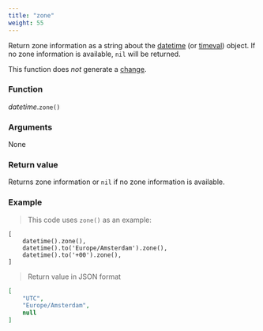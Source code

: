 ```yaml
---
title: "zone"
weight: 55
---
```


Return zone information as a string about the [datetime](../) (or [timeval](../../timeval)) object.
If no zone information is available, `nil` will be returned.

This function does *not* generate a [change](../../../overview/changes).

### Function

*datetime*.`zone()`

### Arguments

None

### Return value

Returns zone information or `nil` if no zone information is available.

### Example

> This code uses `zone()` as an example:

```thingsdb,json_response
[
    datetime().zone(),
    datetime().to('Europe/Amsterdam').zone(),
    datetime().to('+00').zone(),
]
```

> Return value in JSON format

```json
[
    "UTC",
    "Europe/Amsterdam",
    null
]
```
